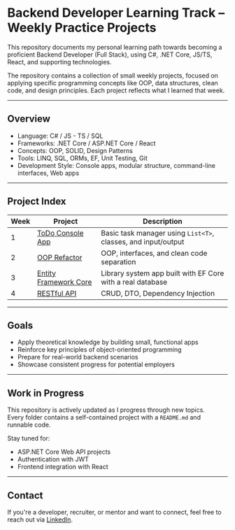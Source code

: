 # Backend Developer Learning Track – Weekly Practice Projects

This repository documents my personal learning path towards becoming a proficient Backend Developer (Full Stack), using C#, .NET Core, JS/TS, React, and supporting technologies.

The repository contains a collection of small weekly projects, focused on applying specific programming concepts like OOP, data structures, clean code, and design principles. Each project reflects what I learned that week.

---

## Overview

- Language: C# / JS - TS / SQL
- Frameworks: .NET Core / ASP.NET Core / React
- Concepts: OOP, SOLID, Design Patterns
- Tools: LINQ, SQL, ORMs, EF, Unit Testing, Git
- Development Style: Console apps, modular structure, command-line interfaces, Web apps

---

## Project Index

| Week | Project | Description |
|------|---------|-------------|
| 1 | [ToDo Console App](./01_ToDoApp/) | Basic task manager using `List<T>`, classes, and input/output |
| 2 | [OOP Refactor](./02_OOP_Refactor/) | OOP, interfaces, and clean code separation |
| 3 | [Entity Framework Core](./03_BookLibraryApp/) | Library system app built with EF Core with a real database |
| 4 | [RESTful API](./04_CustomerManagmentApp/) | CRUD, DTO, Dependency Injection |

---

## Goals

- Apply theoretical knowledge by building small, functional apps
- Reinforce key principles of object-oriented programming
- Prepare for real-world backend scenarios
- Showcase consistent progress for potential employers

---

## Work in Progress

This repository is actively updated as I progress through new topics.  
Every folder contains a self-contained project with a `README.md` and runnable code.

Stay tuned for:

- ASP.NET Core Web API projects  
- Authentication with JWT  
- Frontend integration with React

---

## Contact

If you're a developer, recruiter, or mentor and want to connect, feel free to reach out via [LinkedIn](https://www.linkedin.com/in/liad-raz/).

